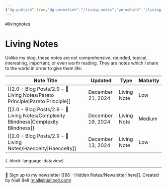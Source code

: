 ```yaml
---
{"dg-publish":true,"dg-permalink":"/living-notes","permalink":"/living-notes/","title":"Living Notes","contentClasses":"","noteIcon":null,"created":"2024-12-13T07:28:16.909-08:00","updated":"2024-12-13T08:04:22.151-08:00"}
---
```


#livingnotes
# Living Notes

Unlike my blog, these notes are not comprehensive, rounded, topical, interesting, important, or even worth reading. They are notes which I share to the world in order to give them life:

| Note Title                                                                               | Updated           | Type        | Maturity |
| ---------------------------------------------------------------------------------------- | ----------------- | ----------- | -------- |
| [[2.0 - Blog Posts/2.9 - 📝 Living Notes/Pareto Principle\|Pareto Principle]]         | December 21, 2024 | Living Note | Low      |
| [[2.0 - Blog Posts/2.9 - 📝 Living Notes/Complexity Blindness\|Complexity Blindness]] | December 19, 2024 | Living Note | Medium   |
| [[2.0 - Blog Posts/2.9 - 📝 Living Notes/Haecceity\|Haecceity]]                       | December 13, 2024 | Living Note | Low      |

{ .block-language-dataview}

---
📧 Sign up to my newsletter [[96 - Hidden Notes/Newsletter\|here]].
Created by Niall Bell (niall@niallbell.com)